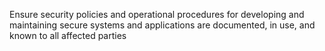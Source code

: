 Ensure security policies and operational procedures for developing and maintaining secure systems and applications are documented, in use, and known to all affected parties
